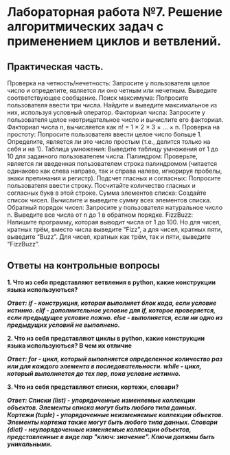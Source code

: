 # Лабораторная работа №7. Решение алгоритмических задач с применением циклов и ветвлений.

## Практическая часть.
Проверка на четность/нечетность: Запросите у пользователя целое число и определите, является ли оно четным или нечетным. Выведите соответствующее сообщение.
Поиск максимума: Попросите пользователя ввести три числа. Найдите и выведите максимальное из них, используя условный оператор.
Факториал числа: Запросите у пользователя целое неотрицательное число и вычислите его факториал. Факториал числа n, вычисляется как n! = 1 × 2 × 3 × … × n.
Проверка на простоту: Попросите пользователя ввести целое число больше 1. Определите, является ли это число простым (т.е., делится только на себя и на 1).
Таблица умножения: Выведите таблицу умножения от 1 до 10 для заданного пользователем числа.
Палиндром: Проверьте, является ли введенная пользователем строка палиндромом (читается одинаково как слева направо, так и справа налево, игнорируя пробелы, знаки препинания и регистр).
Подсчет гласных и согласных: Попросите пользователя ввести строку. Посчитайте количество гласных и согласных букв в этой строке.
Сумма элементов списка: Создайте список чисел. Вычислите и выведите сумму всех элементов списка.
Обратный порядок чисел: Запросите у пользователя натуральное число n. Выведите все числа от n до 1 в обратном порядке.
FizzBuzz: Напишите программу, которая выводит числа от 1 до 100. Но для чисел, кратных трём, вместо числа выведите “Fizz”, а для чисел, кратных пяти, выведите “Buzz”. Для чисел, кратных как трём, так и пяти, выведите “FizzBuzz”.

## Ответы на контрольные вопросы
**1. Что из себя представляют ветвления в python, какие конструкции языка используються?**

***Ответ:  if - конструкция, которая выполняет блок кода, если условие истинно. elif - дополнительное условие для if, которое проверяется, если предыдущее условие ложно. else - выполняется, если ни одно из предыдущих условий не выполнено.*** 

**2. Что из себя представляют циклы в python, какие конструкции языка используються? В чем их отличие**

***Ответ: for - цикл, который выполняется определенное количество раз или для каждого элемента в последовательности. while - цикл, который выполняется до тех пор, пока условие истинно.***

**3. Что из себя представляют списки, кортежи, словари?**

***Ответ: Списки (list) - упорядоченные изменяемые коллекции объектов. Элементы списка могут быть любого типа данных. Кортежи (tuple) - упорядоченные неизменяемые коллекции объектов. Элементы кортежа также могут быть любого типа данных. Словари (dict) - неупорядоченные изменяемые коллекции объектов, представленные в виде пар "ключ: значение". Ключи должны быть уникальными.***